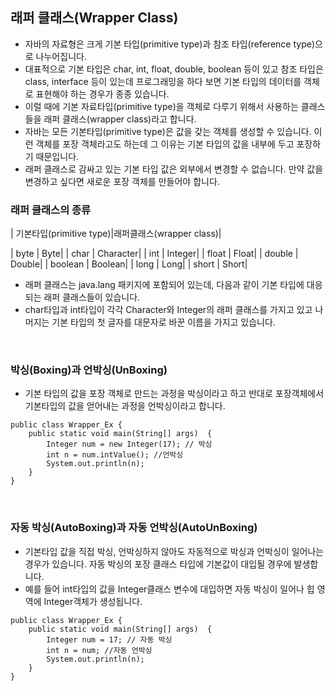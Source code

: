  ## 래퍼 클래스(Wrapper Class)

 - 자바의 자료형은 크게 기본 타입(primitive type)과 참조 타입(reference type)으로 나누어집니다.
 - 대표적으로 기본 타입은 char, int, float, double, boolean 등이 있고 참조 타입은 class, interface 등이 있는데 프로그래밍을 하다 보면 기본 타입의 데이터를 
   객체로 표현해야 하는 경우가 종종 있습니다.
 - 이럴 때에 기본 자료타입(primitive type)을 객체로 다루기 위해서 사용하는 클래스들을 래퍼 클래스(wrapper class)라고 합니다. 
 - 자바는 모든 기본타입(primitive type)은 값을 갖는 객체를 생성할 수 있습니다. 이런 객체를 포장 객체라고도 하는데 그 이유는 기본 타입의 값을 내부에 두고 포장하기 때문입니다.
 - 래퍼 클래스로 감싸고 있는 기본 타입 값은 외부에서 변경할 수 없습니다. 만약 값을 변경하고 싶다면 새로운 포장 객체를 만들어야 합니다.

 

### 래퍼 클래스의 종류

| 기본타입(primitive type)|래퍼클래스(wrapper class)|


| byte | Byte|
| char | Character|
| int | Integer|
| float | Float|
| double | Double|
| boolean | Boolean|
| long | Long|
| short | Short|

- 래퍼 클래스는 java.lang 패키지에 포함되어 있는데, 다음과 같이 기본 타입에 대응되는 래퍼 클래스들이 있습니다. 
- char타입과 int타입이 각각 Character와 Integer의 래퍼 클래스를 가지고 있고 나머지는 기본 타입의 첫 글자를 대문자로 바꾼 이름을 가지고 있습니다.

<br/>

### 박싱(Boxing)과 언박싱(UnBoxing) 

- 기본 타입의 값을 포장 객체로 만드는 과정을 박싱이라고 하고 반대로 포장객체에서 기본타입의 값을 얻어내는 과정을 언박싱이라고 합니다. 
```
public class Wrapper_Ex {
    public static void main(String[] args)  {
        Integer num = new Integer(17); // 박싱
        int n = num.intValue(); //언박싱
        System.out.println(n);
    }
}
```

<br/>


### 자동 박싱(AutoBoxing)과 자동 언박싱(AutoUnBoxing)

- 기본타입 값을 직접 박싱, 언박싱하지 않아도 자동적으로 박싱과 언박싱이 일어나는 경우가 있습니다. 자동 박싱의 포장 클래스 타입에 기본값이 대입될 경우에 발생합니다.
- 예를 들어 int타입의 값을 Integer클래스 변수에 대입하면 자동 박싱이 일어나 힙 영역에 Integer객체가 생성됩니다.

```
public class Wrapper_Ex {
    public static void main(String[] args)  {
        Integer num = 17; // 자동 박싱
        int n = num; //자동 언박싱
        System.out.println(n);
    }
}
```

